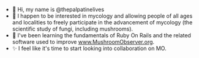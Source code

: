 - 👋 Hi, my name is @thepalpatinelives
- 👀 I happen to be interested in mycology and allowing people of all ages and localities to freely participate in the advancement of mycology (the scientific study of fungi, including mushrooms).
- 🌱 I've been learning the fundamentals of Ruby On Rails and the related software used to improve www.MushroomObserver.org.
- ✨ I feel like it's time to start looking into collaboration on MO. 
 
<!---
thepalpatinelives/thepalpatinelives is a ✨ special ✨ repository because its `README.md` (this file) appears on your GitHub profile.
You can click the Preview link to take a look at your changes.
--->

